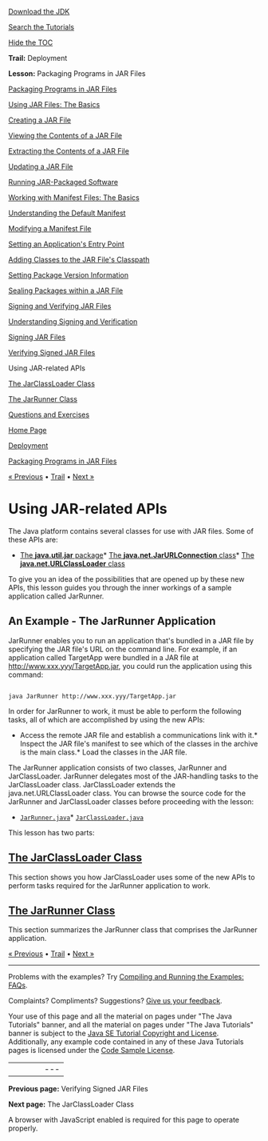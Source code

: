 [Download
the JDK](http://java.sun.com/javase/6/download.jsp)
  
[Search the
Tutorials](../../search.html)
  
[Hide the TOC](javascript:toggleLeft())

**Trail:** Deployment
  
**Lesson:** Packaging Programs in JAR Files

[Packaging Programs in JAR Files](index.html)

[Using JAR Files: The Basics](basicsindex.html)

[Creating a JAR File](build.html)

[Viewing the Contents of a JAR File](view.html)

[Extracting the Contents of a JAR File](unpack.html)

[Updating a JAR File](update.html)

[Running JAR-Packaged Software](run.html)

[Working with Manifest Files: The Basics](manifestindex.html)

[Understanding the Default Manifest](defman.html)

[Modifying a Manifest File](modman.html)

[Setting an Application's Entry Point](appman.html)

[Adding Classes to the JAR File's Classpath](downman.html)

[Setting Package Version Information](packageman.html)

[Sealing Packages within a JAR File](sealman.html)

[Signing and Verifying JAR Files](signindex.html)

[Understanding Signing and Verification](intro.html)

[Signing JAR Files](signing.html)

[Verifying Signed JAR Files](verify.html)

Using JAR-related APIs

[The JarClassLoader Class](jarclassloader.html)

[The JarRunner Class](jarrunner.html)

[Questions and Exercises](QandE/questions.html)

[Home Page](../../index.html)
>
[Deployment](../index.html)
>
[Packaging Programs in JAR Files](index.html)

[« Previous](verify.html) • [Trail](../TOC.html) • [Next »](jarclassloader.html)

# Using JAR-related APIs

The Java platform contains several classes for use with JAR files. Some of these APIs are:

* [The **java.util.jar** package](http://download.oracle.com/javase/7/docs/api/java/util/jar/package-summary.html)* [The **java.net.JarURLConnection** class](http://download.oracle.com/javase/7/docs/api/java/net/JarURLConnection.html)* [The **java.net.URLClassLoader** class](http://download.oracle.com/javase/7/docs/api/java/net/URLClassLoader.html)

To give you an idea of the possibilities that are opened up
by these new APIs, this lesson guides you through the inner workings of
a sample application called JarRunner.

## An Example - The JarRunner Application

JarRunner enables you to run an application that's bundled in a JAR
file by specifying the JAR file's URL on the command line. For example,
if an application called TargetApp were bundled in a JAR file at
http://www.xxx.yyy/TargetApp.jar, you could run
the application using this command:

```

java JarRunner http://www.xxx.yyy/TargetApp.jar

```

In order for JarRunner to work, it must be able to perform the following
tasks, all of which are accomplished by using the new APIs:

* Access the remote JAR file and establish a communications
  link with it.* Inspect the JAR file's manifest to see which of the classes in the
    archive is the main class.* Load the classes in the JAR file.

The JarRunner application consists of two classes, JarRunner
and JarClassLoader. JarRunner delegates most of the JAR-handling
tasks to the JarClassLoader class. JarClassLoader extends
the java.net.URLClassLoader class. You can browse the source code for
the JarRunner and JarClassLoader classes
before proceeding with the lesson:

* [`JarRunner.java`](examples/JarRunner.java)* [`JarClassLoader.java`](examples/JarClassLoader.java)

This lesson has two parts:

## [The JarClassLoader Class](jarclassloader.html)

This section shows you how JarClassLoader uses some of the new APIs
to perform tasks required for the JarRunner application to work.

## [The JarRunner Class](jarrunner.html)

This section summarizes the JarRunner class that comprises the
JarRunner application.

[« Previous](verify.html)
•
[Trail](../TOC.html)
•
[Next »](jarclassloader.html)

---

Problems with the examples? Try [Compiling and Running
the Examples: FAQs](../../information/run-examples.html).
  
Complaints? Compliments? Suggestions? [Give
us your feedback](http://download.oracle.com/javase/feedback.html).

Your use of this page and all the material on pages under "The Java Tutorials" banner,
and all the material on pages under "The Java Tutorials" banner is subject to the [Java SE Tutorial Copyright
and License](../../information/license.html).
Additionally, any example code contained in any of these Java
Tutorials pages is licensed under the
[Code
Sample License](http://developers.sun.com/license/berkeley_license.html).

|  |  |  |  |  |
| --- | --- | --- | --- | --- |
| |  |  | | --- | --- | | duke image | Oracle logo | | [About Oracle](http://www.oracle.com/us/corporate/index.html) | [Oracle Technology Network](http://www.oracle.com/technology/index.html) | [Terms of Service](https://www.samplecode.oracle.com/servlets/CompulsoryClickThrough?type=TermsOfService) | Copyright © 1995, 2011 Oracle and/or its affiliates. All rights reserved. |

**Previous page:** Verifying Signed JAR Files
  
**Next page:** The JarClassLoader Class




A browser with JavaScript enabled is required for this page to operate properly.